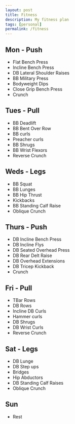 ```yaml
---
layout: post
title: Fitness
description: My fitness plan
tags: [personal]
permalink: /fitness
---
```


## Mon - Push
* Flat Bench Press
* Incline Bench Press
* DB Lateral Shoulder Raises
* BB Military Press
* Bodyweight Dips
* Close Grip Bench Press
* Crunch

## Tues - Pull
* BB Deadlift
* BB Bent Over Row
* BB curls
* Preacher curls
* BB Shrugs
* BB Wrist Flexors
* Reverse Crunch

## Weds - Legs
* BB Squat
* BB Lunges
* BB Hip Thrust
* Kickbacks
* BB Standing Calf Raise
* Oblique Crunch

## Thurs - Push
* DB Incline Bench Press
* DB Incline Flys
* DB Seated Overhead Press
* DB Rear Delt Raise
* DB Overhead Extensions
* DB Tricep Kickback
* Crunch

## Fri - Pull
* TBar Rows
* DB Rows
* Incline DB Curls
* Hammer curls
* DB Shrugs
* DB Wrist Curls
* Reverse Crunch

## Sat - Legs
* DB Lunge
* DB Step ups
* Bridges
* Hip Abductors
* DB Standing Calf Raises
* Oblique Crunch

## Sun
* Rest
